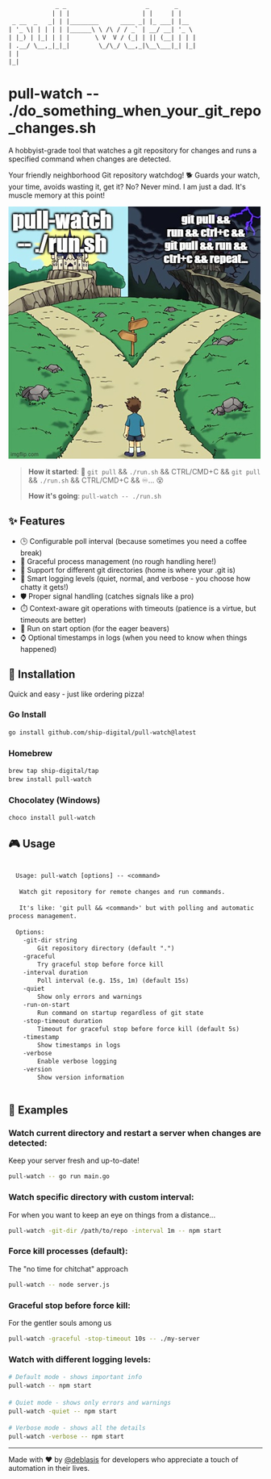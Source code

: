 
```
             _ _                      _       _
            | | |                    | |     | |
 _ __  _   _| | |________      ____ _| |_ ___| |__
| '_ \| | | | | |______\ \ /\ / / _` | __/ __| '_ \
| |_) | |_| | | |       \ V  V / (_| | || (__| | | |
| .__/ \__,_|_|_|        \_/\_/ \__,_|\__\___|_| |_|
| |
|_|
```

# pull-watch -- ./do_something_when_your_git_repo_changes.sh

A hobbyist-grade tool that watches a git repository for changes and runs a specified command when changes are detected.

Your friendly neighborhood Git repository watchdog! 🐕
Guards your watch, your time, avoids wasting it, get it? No? Never mind. I am just a dad. It's muscle memory at this point!

![Which way?](./assets/meme_castles.png)
> **How it started**: 🔄 `git pull` && `./run.sh` && CTRL/CMD+C && `git pull` && `./run.sh` && CTRL/CMD+C && ♾️... 😵
>
> **How it's going**: `pull-watch -- ./run.sh`

## ✨ Features

- 🕒 Configurable poll interval (because sometimes you need a coffee break)
- 🎯 Graceful process management (no rough handling here!)
- 📁 Support for different git directories (home is where your .git is)
- 📢 Smart logging levels (quiet, normal, and verbose - you choose how chatty it gets!)
- 🛡️ Proper signal handling (catches signals like a pro)
- ⏱️ Context-aware git operations with timeouts (patience is a virtue, but timeouts are better)
- 🔄 Run on start option (for the eager beavers)
- ⌚ Optional timestamps in logs (when you need to know when things happened)

## 🚀 Installation

Quick and easy - just like ordering pizza!

### Go Install

```bash
go install github.com/ship-digital/pull-watch@latest
```

### Homebrew

```bash
brew tap ship-digital/tap
brew install pull-watch
```

### Chocolatey (Windows)

```powershell
choco install pull-watch
```

## 🎮 Usage

```
  
  Usage: pull-watch [options] -- <command>
  
   Watch git repository for remote changes and run commands.
  
   It's like: 'git pull && <command>' but with polling and automatic process management.
  
  Options:
    -git-dir string
      	Git repository directory (default ".")
    -graceful
      	Try graceful stop before force kill
    -interval duration
      	Poll interval (e.g. 15s, 1m) (default 15s)
    -quiet
      	Show only errors and warnings
    -run-on-start
      	Run command on startup regardless of git state
    -stop-timeout duration
      	Timeout for graceful stop before force kill (default 5s)
    -timestamp
      	Show timestamps in logs
    -verbose
      	Enable verbose logging
    -version
      	Show version information
  
```
## 🌟 Examples

### Watch current directory and restart a server when changes are detected:
Keep your server fresh and up-to-date!
```bash
pull-watch -- go run main.go
```

### Watch specific directory with custom interval:
For when you want to keep an eye on things from a distance...
```bash
pull-watch -git-dir /path/to/repo -interval 1m -- npm start
```

### Force kill processes (default):
The "no time for chitchat" approach
```bash
pull-watch -- node server.js
```

### Graceful stop before force kill:
For the gentler souls among us
```bash
pull-watch -graceful -stop-timeout 10s -- ./my-server
```

### Watch with different logging levels:
```bash
# Default mode - shows important info
pull-watch -- npm start

# Quiet mode - shows only errors and warnings
pull-watch -quiet -- npm start

# Verbose mode - shows all the details
pull-watch -verbose -- npm start
```

---

Made with ❤️ by [@deblasis](https://github.com/deblasis) for developers who appreciate a touch of automation in their lives.
